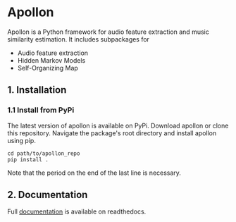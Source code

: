 # Apollon
Apollon is a Python framework for audio feature extraction and music similarity estimation. It 
includes subpackages for

* Audio feature extraction
* Hidden Markov Models
* Self-Organizing Map

## 1. Installation
### 1.1 Install from PyPi
The latest version of apollon is available on PyPi. 
Download apollon or clone this repository. Navigate the package's root directory
and install apollon using pip.
```
cd path/to/apollon_repo
pip install .
```
Note that the period on the end of the last line is necessary.

## 2. Documentation
Full [documentation](https://apollon.readthedocs.io) is available on readthedocs.
